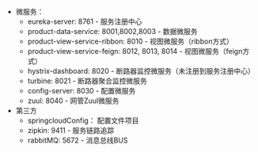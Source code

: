 - 微服务：
	- eureka-server: 8761 - 服务注册中心
	- product-data-service: 8001,8002,8003 - 数据微服务
	- product-view-service-ribbon: 8010 - 视图微服务（ribbon方式）
	- product-view-service-feign: 8012, 8013, 8014 - 视图微服务（feign方式）
	- hystrix-dashboard: 8020 - 断路器监控微服务（未注册到服务注册中心）
	- turbine: 8021 - 断路器聚合监控微服务
	- config-server: 8030 - 配置微服务
	- zuul: 8040 - 网管Zuul微服务
- 第三方
	- springcloudConfig： 配置文件项目
	- zipkin: 9411 - 服务链路追踪
	- rabbitMQ: 5672 - 消息总线BUS